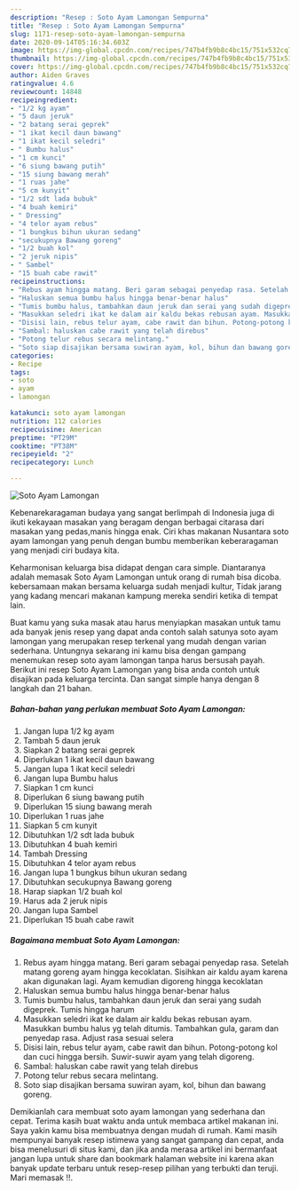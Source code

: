 ```yaml
---
description: "Resep : Soto Ayam Lamongan Sempurna"
title: "Resep : Soto Ayam Lamongan Sempurna"
slug: 1171-resep-soto-ayam-lamongan-sempurna
date: 2020-09-14T05:16:34.603Z
image: https://img-global.cpcdn.com/recipes/747b4fb9b8c4bc15/751x532cq70/soto-ayam-lamongan-foto-resep-utama.jpg
thumbnail: https://img-global.cpcdn.com/recipes/747b4fb9b8c4bc15/751x532cq70/soto-ayam-lamongan-foto-resep-utama.jpg
cover: https://img-global.cpcdn.com/recipes/747b4fb9b8c4bc15/751x532cq70/soto-ayam-lamongan-foto-resep-utama.jpg
author: Aiden Graves
ratingvalue: 4.6
reviewcount: 14848
recipeingredient:
- "1/2 kg ayam"
- "5 daun jeruk"
- "2 batang serai geprek"
- "1 ikat kecil daun bawang"
- "1 ikat kecil seledri"
- " Bumbu halus"
- "1 cm kunci"
- "6 siung bawang putih"
- "15 siung bawang merah"
- "1 ruas jahe"
- "5 cm kunyit"
- "1/2 sdt lada bubuk"
- "4 buah kemiri"
- " Dressing"
- "4 telor ayam rebus"
- "1 bungkus bihun ukuran sedang"
- "secukupnya Bawang goreng"
- "1/2 buah kol"
- "2 jeruk nipis"
- " Sambel"
- "15 buah cabe rawit"
recipeinstructions:
- "Rebus ayam hingga matang. Beri garam sebagai penyedap rasa. Setelah matang goreng ayam hingga kecoklatan. Sisihkan air kaldu ayam karena akan digunakan lagi. Ayam kemudian digoreng hingga kecoklatan"
- "Haluskan semua bumbu halus hingga benar-benar halus"
- "Tumis bumbu halus, tambahkan daun jeruk dan serai yang sudah digeprek. Tumis hingga harum"
- "Masukkan seledri ikat ke dalam air kaldu bekas rebusan ayam. Masukkan bumbu halus yg telah ditumis. Tambahkan gula, garam dan penyedap rasa. Adjust rasa sesuai selera"
- "Disisi lain, rebus telur ayam, cabe rawit dan bihun. Potong-potong kol dan cuci hingga bersih. Suwir-suwir ayam yang telah digoreng."
- "Sambal: haluskan cabe rawit yang telah direbus"
- "Potong telur rebus secara melintang."
- "Soto siap disajikan bersama suwiran ayam, kol, bihun dan bawang goreng."
categories:
- Recipe
tags:
- soto
- ayam
- lamongan

katakunci: soto ayam lamongan 
nutrition: 112 calories
recipecuisine: American
preptime: "PT29M"
cooktime: "PT38M"
recipeyield: "2"
recipecategory: Lunch

---
```



![Soto Ayam Lamongan](https://img-global.cpcdn.com/recipes/747b4fb9b8c4bc15/751x532cq70/soto-ayam-lamongan-foto-resep-utama.jpg)

Kebenarekaragaman budaya yang sangat berlimpah di Indonesia juga di ikuti kekayaan masakan yang beragam dengan berbagai citarasa dari masakan yang pedas,manis hingga enak. Ciri khas makanan Nusantara soto ayam lamongan yang penuh dengan bumbu memberikan keberaragaman yang menjadi ciri budaya kita.


Keharmonisan keluarga bisa didapat dengan cara simple. Diantaranya adalah memasak Soto Ayam Lamongan untuk orang di rumah bisa dicoba. kebersamaan makan bersama keluarga sudah menjadi kultur, Tidak jarang yang kadang mencari makanan kampung mereka sendiri ketika di tempat lain.



Buat kamu yang suka masak atau harus menyiapkan masakan untuk tamu ada banyak jenis resep yang dapat anda contoh salah satunya soto ayam lamongan yang merupakan resep terkenal yang mudah dengan varian sederhana. Untungnya sekarang ini kamu bisa dengan gampang menemukan resep soto ayam lamongan tanpa harus bersusah payah.
Berikut ini resep Soto Ayam Lamongan yang bisa anda contoh untuk disajikan pada keluarga tercinta. Dan sangat simple hanya dengan 8 langkah dan 21 bahan.


<!--inarticleads1-->

##### Bahan-bahan yang perlukan membuat Soto Ayam Lamongan:

1. Jangan lupa 1/2 kg ayam
1. Tambah 5 daun jeruk
1. Siapkan 2 batang serai geprek
1. Diperlukan 1 ikat kecil daun bawang
1. Jangan lupa 1 ikat kecil seledri
1. Jangan lupa  Bumbu halus
1. Siapkan 1 cm kunci
1. Diperlukan 6 siung bawang putih
1. Diperlukan 15 siung bawang merah
1. Diperlukan 1 ruas jahe
1. Siapkan 5 cm kunyit
1. Dibutuhkan 1/2 sdt lada bubuk
1. Dibutuhkan 4 buah kemiri
1. Tambah  Dressing
1. Dibutuhkan 4 telor ayam rebus
1. Jangan lupa 1 bungkus bihun ukuran sedang
1. Dibutuhkan secukupnya Bawang goreng
1. Harap siapkan 1/2 buah kol
1. Harus ada 2 jeruk nipis
1. Jangan lupa  Sambel
1. Diperlukan 15 buah cabe rawit




<!--inarticleads2-->

##### Bagaimana membuat  Soto Ayam Lamongan:

1. Rebus ayam hingga matang. Beri garam sebagai penyedap rasa. Setelah matang goreng ayam hingga kecoklatan. Sisihkan air kaldu ayam karena akan digunakan lagi. Ayam kemudian digoreng hingga kecoklatan
1. Haluskan semua bumbu halus hingga benar-benar halus
1. Tumis bumbu halus, tambahkan daun jeruk dan serai yang sudah digeprek. Tumis hingga harum
1. Masukkan seledri ikat ke dalam air kaldu bekas rebusan ayam. Masukkan bumbu halus yg telah ditumis. Tambahkan gula, garam dan penyedap rasa. Adjust rasa sesuai selera
1. Disisi lain, rebus telur ayam, cabe rawit dan bihun. Potong-potong kol dan cuci hingga bersih. Suwir-suwir ayam yang telah digoreng.
1. Sambal: haluskan cabe rawit yang telah direbus
1. Potong telur rebus secara melintang.
1. Soto siap disajikan bersama suwiran ayam, kol, bihun dan bawang goreng.




Demikianlah cara membuat soto ayam lamongan yang sederhana dan cepat. Terima kasih buat waktu anda untuk membaca artikel makanan ini. Saya yakin kamu bisa membuatnya dengan mudah di rumah. Kami masih mempunyai banyak resep istimewa yang sangat gampang dan cepat, anda bisa menelusuri di situs kami, dan jika anda merasa artikel ini bermanfaat jangan lupa untuk share dan bookmark halaman website ini karena akan banyak update terbaru untuk resep-resep pilihan yang terbukti dan teruji. Mari memasak !!. 

